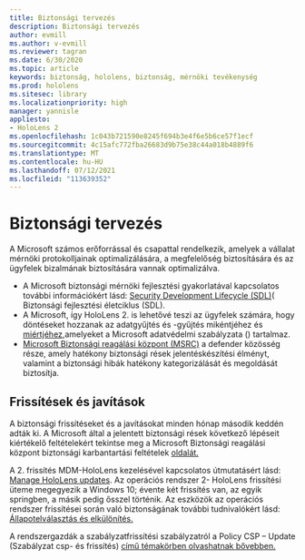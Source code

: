 ```yaml
---
title: Biztonsági tervezés
description: Biztonsági tervezés
author: evmill
ms.author: v-evmill
ms.reviewer: tagran
ms.date: 6/30/2020
ms.topic: article
keywords: biztonság, hololens, biztonság, mérnöki tevékenység
ms.prod: hololens
ms.sitesec: library
ms.localizationpriority: high
manager: yannisle
appliesto:
- HoloLens 2
ms.openlocfilehash: 1c043b721590e8245f694b3e4f6e5b6ce57f1ecf
ms.sourcegitcommit: 4c15afc772fba26683d9b75e38c44a018b4889f6
ms.translationtype: MT
ms.contentlocale: hu-HU
ms.lasthandoff: 07/12/2021
ms.locfileid: "113639352"
---
```

# <a name="security-engineering"></a>Biztonsági tervezés

A Microsoft számos erőforrással és csapattal rendelkezik, amelyek a vállalat mérnöki protokolljainak optimalizálására, a megfelelőség biztosítására és az ügyfelek bizalmának biztosítására vannak optimalizálva. 

  * A Microsoft biztonsági mérnöki fejlesztési gyakorlatával kapcsolatos további információkért lásd: [Security Development Lifecycle (SDL)](https://www.microsoft.com/securityengineering/sdl)( Biztonsági fejlesztési életciklus (SDL).
  * A Microsoft, így HoloLens 2. is lehetővé teszi az ügyfelek számára, hogy döntéseket hozzanak az adatgyűjtés és -gyűjtés mikéntjéhez és [miértjéhez,](https://privacy.microsoft.com/)amelyeket a Microsoft adatvédelmi szabályzata () tartalmaz. 
  * [Microsoft Biztonsági reagálási központ (MSRC)](https://www.microsoft.com/msrc) a defender közösség része, amely hatékony biztonsági rések jelentéskészítési élményt, valamint a biztonsági hibák hatékony kategorizálását és megoldását biztosítja. 

## <a name="updates-and-patches"></a>Frissítések és javítások

A biztonsági frissítéseket és a javításokat minden hónap második keddén adták ki. A Microsoft által a jelentett biztonsági rések következő lépéseit kiértékelő feltételekért tekintse meg a Microsoft Biztonsági reagálási központ biztonsági karbantartási feltételek [oldalát.](https://www.microsoft.com/msrc/windows-security-servicing-criteria) 

A 2. frissítés MDM-HoloLens kezelésével kapcsolatos útmutatásért lásd: [Manage HoloLens updates](hololens-updates.md). Az operációs rendszer 2- HoloLens frissítési üteme megegyezik a Windows 10; évente két frissítés van, az egyik springben, a másik pedig ősszel történik. Az eszközök az operációs rendszer frissítései során való biztonságának további tudnivalókért lásd: [Állapotelválasztás és elkülönítés.](security-state-separation-isolation.md) 

A rendszergazdák a szabályzatfrissítési szabályzatról a Policy CSP – Update (Szabályzat csp- és frissítés) [című témakörben olvashatnak bővebben.](/windows/client-management/mdm/policy-csp-update) 
